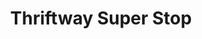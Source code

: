 ---
title: "Thriftway Super Stop"
url: /butte/thriftway-super-stop-east-front-street/
shop: Lebensmittel
---